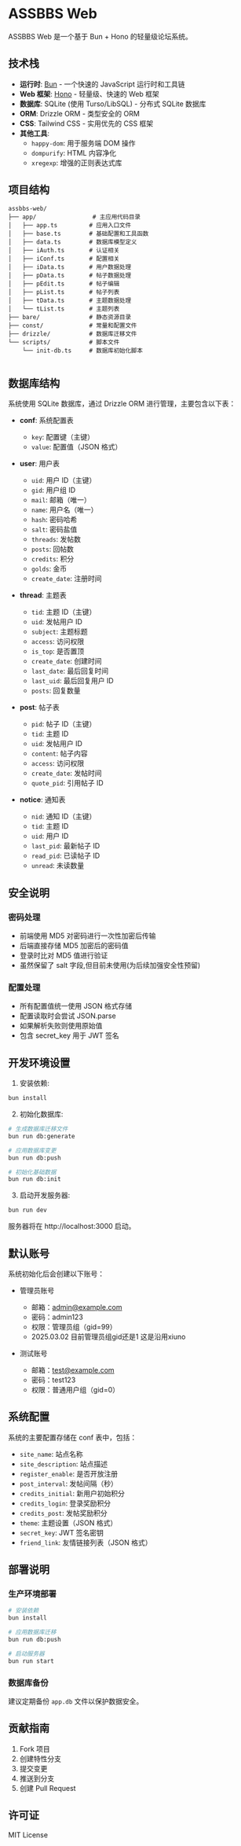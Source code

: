 # ASSBBS Web

ASSBBS Web 是一个基于 Bun + Hono 的轻量级论坛系统。

## 技术栈

- **运行时**: [Bun](https://bun.sh/) - 一个快速的 JavaScript 运行时和工具链
- **Web 框架**: [Hono](https://hono.dev/) - 轻量级、快速的 Web 框架
- **数据库**: SQLite (使用 Turso/LibSQL) - 分布式 SQLite 数据库
- **ORM**: Drizzle ORM - 类型安全的 ORM
- **CSS**: Tailwind CSS - 实用优先的 CSS 框架
- **其他工具**:
  - `happy-dom`: 用于服务端 DOM 操作
  - `dompurify`: HTML 内容净化
  - `xregexp`: 增强的正则表达式库

## 项目结构

```
assbbs-web/
├── app/                # 主应用代码目录
│   ├── app.ts         # 应用入口文件
│   ├── base.ts        # 基础配置和工具函数
│   ├── data.ts        # 数据库模型定义
│   ├── iAuth.ts       # 认证相关
│   ├── iConf.ts       # 配置相关
│   ├── iData.ts       # 用户数据处理
│   ├── pData.ts       # 帖子数据处理
│   ├── pEdit.ts       # 帖子编辑
│   ├── pList.ts       # 帖子列表
│   ├── tData.ts       # 主题数据处理
│   └── tList.ts       # 主题列表
├── bare/              # 静态资源目录
├── const/             # 常量和配置文件
├── drizzle/           # 数据库迁移文件
└── scripts/           # 脚本文件
    └── init-db.ts     # 数据库初始化脚本
    
```
## 数据库结构

系统使用 SQLite 数据库，通过 Drizzle ORM 进行管理，主要包含以下表：

- **conf**: 系统配置表
  - `key`: 配置键（主键）
  - `value`: 配置值（JSON 格式）

- **user**: 用户表
  - `uid`: 用户 ID（主键）
  - `gid`: 用户组 ID
  - `mail`: 邮箱（唯一）
  - `name`: 用户名（唯一）
  - `hash`: 密码哈希
  - `salt`: 密码盐值
  - `threads`: 发帖数
  - `posts`: 回帖数
  - `credits`: 积分
  - `golds`: 金币
  - `create_date`: 注册时间

- **thread**: 主题表
  - `tid`: 主题 ID（主键）
  - `uid`: 发帖用户 ID
  - `subject`: 主题标题
  - `access`: 访问权限
  - `is_top`: 是否置顶
  - `create_date`: 创建时间
  - `last_date`: 最后回复时间
  - `last_uid`: 最后回复用户 ID
  - `posts`: 回复数量

- **post**: 帖子表
  - `pid`: 帖子 ID（主键）
  - `tid`: 主题 ID
  - `uid`: 发帖用户 ID
  - `content`: 帖子内容
  - `access`: 访问权限
  - `create_date`: 发帖时间
  - `quote_pid`: 引用帖子 ID

- **notice**: 通知表
  - `nid`: 通知 ID（主键）
  - `tid`: 主题 ID
  - `uid`: 用户 ID
  - `last_pid`: 最新帖子 ID
  - `read_pid`: 已读帖子 ID
  - `unread`: 未读数量

## 安全说明

### 密码处理
- 前端使用 MD5 对密码进行一次性加密后传输
- 后端直接存储 MD5 加密后的密码值
- 登录时比对 MD5 值进行验证
- 虽然保留了 salt 字段,但目前未使用(为后续加强安全性预留)

### 配置处理
- 所有配置值统一使用 JSON 格式存储
- 配置读取时会尝试 JSON.parse
- 如果解析失败则使用原始值
- 包含 secret_key 用于 JWT 签名

## 开发环境设置

1. 安装依赖:
```bash
bun install
```

2. 初始化数据库:
```bash
# 生成数据库迁移文件
bun run db:generate

# 应用数据库变更
bun run db:push

# 初始化基础数据
bun run db:init
```

3. 启动开发服务器:
```bash
bun run dev
```

服务器将在 http://localhost:3000 启动。

## 默认账号

系统初始化后会创建以下账号：

- 管理员账号
  - 邮箱：admin@example.com
  - 密码：admin123
  - 权限：管理员组（gid=99）
  - 2025.03.02 目前管理员组gid还是1 这是沿用xiuno

- 测试账号
  - 邮箱：test@example.com
  - 密码：test123
  - 权限：普通用户组（gid=0）

## 系统配置

系统的主要配置存储在 conf 表中，包括：

- `site_name`: 站点名称
- `site_description`: 站点描述
- `register_enable`: 是否开放注册
- `post_interval`: 发帖间隔（秒）
- `credits_initial`: 新用户初始积分
- `credits_login`: 登录奖励积分
- `credits_post`: 发帖奖励积分
- `theme`: 主题设置（JSON 格式）
- `secret_key`: JWT 签名密钥
- `friend_link`: 友情链接列表（JSON 格式）

## 部署说明

### 生产环境部署

```bash
# 安装依赖
bun install

# 应用数据库迁移
bun run db:push

# 启动服务器
bun run start
```

### 数据库备份

建议定期备份 `app.db` 文件以保护数据安全。

## 贡献指南

1. Fork 项目
2. 创建特性分支
3. 提交变更
4. 推送到分支
5. 创建 Pull Request

## 许可证

MIT License
